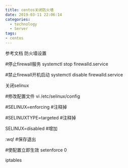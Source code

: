 ```yaml
---
title: centos关闭防火墙
date: 2019-03-11 22:06:14
categories:
  - technology
  - Server
tags: 
- centos
---
```

参考文档
防火墙设置

#停止firewall服务 systemctl stop firewalld.service

#禁止firewall开机启动 systemctl disable firewalld.service




关闭selinux

#修改配置文件 vi /etc/selinux/config

#SELINUX=enforcing #注释掉

#SELINUXTYPE=targeted #注释掉

SELINUX=disabled #增加

:wq! #保存退出

#使配置立即生效 setenforce 0

iptables